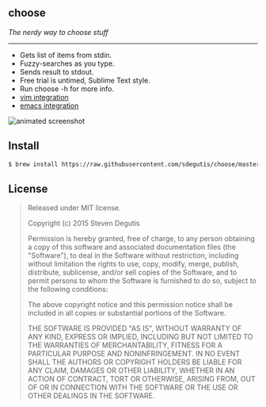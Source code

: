choose
------

*The nerdy way to choose stuff*

---

- Gets list of items from stdin.
- Fuzzy-searches as you type.
- Sends result to stdout.
- Free trial is untimed, Sublime Text style.
- Run choose -h for more info.
- [vim integration](./choose.vim)
- [emacs integration](./choose.el)

![animated screenshot](https://raw.githubusercontent.com/sdegutis/choose/master/sshot/anim.gif)

## Install

~~~bash
$ brew install https://raw.githubusercontent.com/sdegutis/choose/master/choose.rb
~~~

## License

> Released under MIT license.
>
> Copyright (c) 2015 Steven Degutis
>
> Permission is hereby granted, free of charge, to any person obtaining a copy
> of this software and associated documentation files (the "Software"), to deal
> in the Software without restriction, including without limitation the rights
> to use, copy, modify, merge, publish, distribute, sublicense, and/or sell
> copies of the Software, and to permit persons to whom the Software is
> furnished to do so, subject to the following conditions:
>
> The above copyright notice and this permission notice shall be included in
> all copies or substantial portions of the Software.
>
> THE SOFTWARE IS PROVIDED "AS IS", WITHOUT WARRANTY OF ANY KIND, EXPRESS OR
> IMPLIED, INCLUDING BUT NOT LIMITED TO THE WARRANTIES OF MERCHANTABILITY,
> FITNESS FOR A PARTICULAR PURPOSE AND NONINFRINGEMENT. IN NO EVENT SHALL THE
> AUTHORS OR COPYRIGHT HOLDERS BE LIABLE FOR ANY CLAIM, DAMAGES OR OTHER
> LIABILITY, WHETHER IN AN ACTION OF CONTRACT, TORT OR OTHERWISE, ARISING FROM,
> OUT OF OR IN CONNECTION WITH THE SOFTWARE OR THE USE OR OTHER DEALINGS IN
> THE SOFTWARE.

